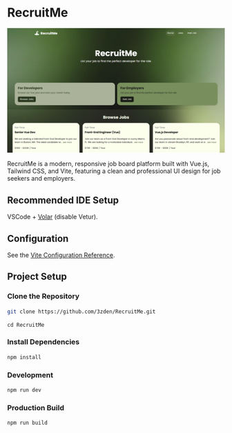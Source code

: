 # RecruitMe

![thumbnail](src/assets/Thumbnail.png)

RecruitMe is a modern, responsive job board platform built with Vue.js, Tailwind CSS, and Vite, featuring a clean and professional UI design for job seekers and employers.

## Recommended IDE Setup

VSCode + [Volar](https://marketplace.visualstudio.com/items?itemName=Vue.volar) (disable Vetur).

## Configuration

See the [Vite Configuration Reference](https://vite.dev/config/).

## Project Setup

### Clone the Repository
```sh
git clone https://github.com/3zden/RecruitMe.git
```
```
cd RecruitMe
```

### Install Dependencies
```sh
npm install
```

### Development

```sh
npm run dev
```

### Production Build

```sh
npm run build
```
